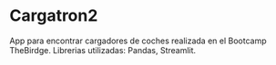 # Cargatron2
App para encontrar cargadores de coches realizada en el Bootcamp TheBirdge.
Librerias utilizadas: Pandas, Streamlit.
